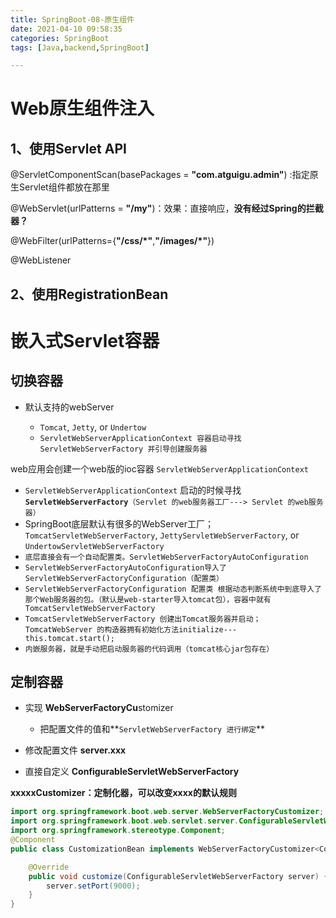 ```yaml
---
title: SpringBoot-08-原生组件
date: 2021-04-10 09:58:35
categories: SpringBoot
tags: [Java,backend,SpringBoot]

---
```


# Web原生组件注入

## 1、使用Servlet API

@ServletComponentScan(basePackages = **"com.atguigu.admin"**) :指定原生Servlet组件都放在那里

@WebServlet(urlPatterns = **"/my"**)：效果：直接响应，**没有经过Spring的拦截器？**

@WebFilter(urlPatterns={**"/css/\*"**,**"/images/\*"**})

@WebListener

## 2、使用RegistrationBean

# 嵌入式Servlet容器

## 切换容器

- 默认支持的webServer

	- `Tomcat`, `Jetty`, or `Undertow`
	- `ServletWebServerApplicationContext 容器启动寻找ServletWebServerFactory 并引导创建服务器`

web应用会创建一个web版的ioc容器 `ServletWebServerApplicationContext` 

- `ServletWebServerApplicationContext`  启动的时候寻找 **`ServletWebServerFactory`**`（Servlet 的web服务器工厂---> Servlet 的web服务器）`  
- SpringBoot底层默认有很多的WebServer工厂；`TomcatServletWebServerFactory`, `JettyServletWebServerFactory`, or `UndertowServletWebServerFactory`
- `底层直接会有一个自动配置类。ServletWebServerFactoryAutoConfiguration`
- `ServletWebServerFactoryAutoConfiguration导入了ServletWebServerFactoryConfiguration（配置类）`
- `ServletWebServerFactoryConfiguration 配置类 根据动态判断系统中到底导入了那个Web服务器的包。（默认是web-starter导入tomcat包），容器中就有 TomcatServletWebServerFactory`
- `TomcatServletWebServerFactory 创建出Tomcat服务器并启动；TomcatWebServer 的构造器拥有初始化方法initialize---this.tomcat.start();`
- `内嵌服务器，就是手动把启动服务器的代码调用（tomcat核心jar包存在）`

## 定制容器

- 实现  **WebServerFactoryCu**stomizer<ConfigurableServletWebServerFactory> 

	- 把配置文件的值和**`ServletWebServerFactory 进行绑定`**
- 修改配置文件 **server.xxx**
- 直接自定义 **ConfigurableServletWebServerFactory** 

**xxxxxCustomizer：定制化器，可以改变xxxx的默认规则**

```java
import org.springframework.boot.web.server.WebServerFactoryCustomizer;
import org.springframework.boot.web.servlet.server.ConfigurableServletWebServerFactory;
import org.springframework.stereotype.Component;
@Component
public class CustomizationBean implements WebServerFactoryCustomizer<ConfigurableServletWebServerFactory> {

    @Override
    public void customize(ConfigurableServletWebServerFactory server) {
        server.setPort(9000);
    }
}
```

